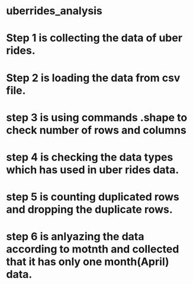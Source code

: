 # uberrides_analysis
# Step 1 is collecting the data of uber rides.
# Step 2 is loading the data from csv file.
# step 3 is using commands .shape to check number of rows and columns 
# step 4 is checking the data types which has used in uber rides data.
# step 5 is counting duplicated rows and dropping the duplicate rows.
# step 6 is anlyazing the data according to motnth and collected that it has only one month(April) data.
